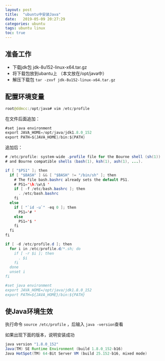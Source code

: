 ```yaml
---
layout: post
title:  "ubuntu中安装Java"
date:   2019-05-09 20:27:29
categories: ubuntu
tags: ubuntu linux
toc: true
---
```



## 准备工作
- 下载jdk包  jdk-8u152-linux-x64.tar.gz
- 将下载包放到ubantu上 （本文放在/opt/java中）
- 解压下载包 `tar -zxvf jdk-8u152-linux-x64.tar.gz`

<!-- more -->

## 配置环境变量

```java
root@ddmcc:/opt/java# vim /etc/profile
```


在文件后面追加：



```java
#set java environment
export JAVA_HOME=/opt/java/jdk1.8.0_152
export PATH=${JAVA_HOME}/bin:${PATH}
```


追加后：


```java
# /etc/profile: system-wide .profile file for the Bourne shell (sh(1))
# and Bourne compatible shells (bash(1), ksh(1), ash(1), ...).

if [ "$PS1" ]; then
  if [ "$BASH" ] && [ "$BASH" != "/bin/sh" ]; then
    # The file bash.bashrc already sets the default PS1.
    # PS1='\h:\w\$ '
    if [ -f /etc/bash.bashrc ]; then
      . /etc/bash.bashrc
    fi
  else
    if [ "`id -u`" -eq 0 ]; then
      PS1='# '
    else
      PS1='$ '
    fi
  fi
fi

if [ -d /etc/profile.d ]; then
  for i in /etc/profile.d/*.sh; do
    if [ -r $i ]; then
      . $i
    fi
  done
  unset i
fi

#set java environment
export JAVA_HOME=/opt/java/jdk1.8.0_152
export PATH=${JAVA_HOME}/bin:${PATH}
```

## 使Java环境生效
执行命令 `source /etc/profile` ，后输入 `java -version`查看

如果出现下面的版本，说明安装成功
```java
java version "1.8.0_152"
Java(TM) SE Runtime Environment (build 1.8.0_152-b16)
Java HotSpot(TM) 64-Bit Server VM (build 25.152-b16, mixed mode)
```